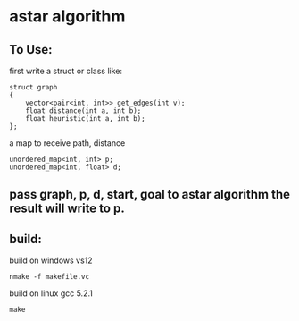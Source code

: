 # astar algorithm

To Use:
---------
first write a struct or class like:

    struct graph
    {
        vector<pair<int, int>> get_edges(int v);
        float distance(int a, int b);
        float heuristic(int a, int b);
    };

a map to receive path, distance

    unordered_map<int, int> p;
    unordered_map<int, float> d;


pass graph, p, d, start, goal to astar algorithm
the result will write to p.
----------

build:
------

build on windows vs12

    nmake -f makefile.vc
	
build on linux gcc 5.2.1

    make
